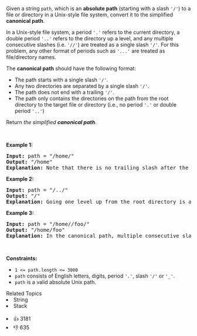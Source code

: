 <p>Given a string <code>path</code>, which is an <strong>absolute path</strong> (starting with a slash <code>'/'</code>) to a file or directory in a Unix-style file system, convert it to the simplified <strong>canonical path</strong>.</p>

<p>In a Unix-style file system, a period <code>'.'</code> refers to the current directory, a double period <code>'..'</code> refers to the directory up a level, and any multiple consecutive slashes (i.e. <code>'//'</code>) are treated as a single slash <code>'/'</code>. For this problem, any other format of periods such as <code>'...'</code> are treated as file/directory names.</p>

<p>The <strong>canonical path</strong> should have the following format:</p>

<ul> 
 <li>The path starts with a single slash <code>'/'</code>.</li> 
 <li>Any two directories are separated by a single slash <code>'/'</code>.</li> 
 <li>The path does not end with a trailing <code>'/'</code>.</li> 
 <li>The path only contains the directories on the path from the root directory to the target file or directory (i.e., no period <code>'.'</code> or double period <code>'..'</code>)</li> 
</ul>

<p>Return <em>the simplified <strong>canonical path</strong></em>.</p>

<p>&nbsp;</p> 
<p><strong class="example">Example 1:</strong></p>

<pre>
<strong>Input:</strong> path = "/home/"
<strong>Output:</strong> "/home"
<strong>Explanation:</strong> Note that there is no trailing slash after the last directory name.
</pre>

<p><strong class="example">Example 2:</strong></p>

<pre>
<strong>Input:</strong> path = "/../"
<strong>Output:</strong> "/"
<strong>Explanation:</strong> Going one level up from the root directory is a no-op, as the root level is the highest level you can go.
</pre>

<p><strong class="example">Example 3:</strong></p>

<pre>
<strong>Input:</strong> path = "/home//foo/"
<strong>Output:</strong> "/home/foo"
<strong>Explanation:</strong> In the canonical path, multiple consecutive slashes are replaced by a single one.
</pre>

<p>&nbsp;</p> 
<p><strong>Constraints:</strong></p>

<ul> 
 <li><code>1 &lt;= path.length &lt;= 3000</code></li> 
 <li><code>path</code> consists of English letters, digits, period <code>'.'</code>, slash <code>'/'</code> or <code>'_'</code>.</li> 
 <li><code>path</code> is a valid absolute Unix path.</li> 
</ul>

<div><div>Related Topics</div><div><li>String</li><li>Stack</li></div></div><br><div><li>👍 3181</li><li>👎 635</li></div>
